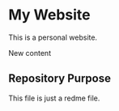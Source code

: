 # My Website

This is a personal website.

New content

## Repository Purpose

This file is just a redme file.
